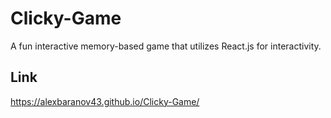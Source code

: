 # Clicky-Game

A fun interactive memory-based game that utilizes React.js for interactivity.

## Link
https://alexbaranov43.github.io/Clicky-Game/
